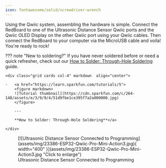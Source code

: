 ```yaml
---
icon: fontawesome/solid/screwdriver-wrench
---
```


Using the Qwiic system, assembling the hardware is simple. Connect the RedBoard to one of the Ultrasonic Distance Sensor Qwiic ports and the Qwiic OLED Display on the other Qwiic port using your Qwiic cables. Then connect the RedBoard to your computer via the MicroUSB cable and voila! You're ready to rock! 


??? note "New to soldering?"
	If you have never soldered before or need a quick refresher, check out our [How to Solder: Through-Hole Soldering](https://learn.sparkfun.com/tutorials/how-to-solder-through-hole-soldering) guide.

	<div class="grid cards col-4" markdown  align="center">

	-   <a href="https://learn.sparkfun.com/tutorials/5">
		<figure markdown>
		![Tutorial thumbnail](https://cdn.sparkfun.com/c/264-148/assets/e/3/9/9/4/51d9fbe1ce395f7a2a000000.jpg)
		</figure>

		---
		
		**How to Solder: Through-Hole Soldering**</a>

	</div>


<figure markdown>
[![Ultrasonic Distance Sensor Connected to Programming](assets/img/23386-ESP32-Qwiic-Pro-Mini-Action3.jpg){ width="400" }](assets/img/23386-ESP32-Qwiic-Pro-Mini-Action3.jpg "Click to enlarge")
<figcaption markdown>Ultrasonic Distance Sensor Connected to Programming</figcaption>
</figure>

